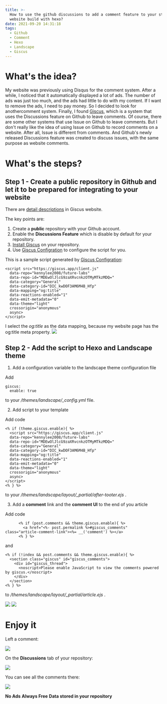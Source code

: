 ```yaml
---
title: >-
  How to use the github discussions to add a comment feature to your static
  website build with hexo?
date: 2021-09-20 14:31:18
tags:
  - Github
  - Comment
  - Hexo
  - Landscape
  - Giscus
---
```


# What's the idea?

My website was previously using Disqus for the comment system. After a while, I noticed that it automatically displayed a lot of ads. The number of ads was just too much, and the ads had little to do with my content. If I want to remove the ads, I need to pay money. So I decided to look for anothercomment system. Finally, I found [Giscus](https://giscus.app/), which is a system that uses the Discussions feature on Github to leave comments. Of course, there are some other systems that use Issue on Github to leave comments. But I don't really like the idea of using Issue on Github to record comments on a website. After all, Issue is different from comments. And Github's newly released Discussions feature was created to discuss issues, with the same purpose as website comments.

<!-- more -->

# What's the steps?

## Step 1 - Create a public repository in Github and let it to be prepared for integrating to your website

There are [detail descriptions](https://giscus.app/) in Giscus website.

The key points are:
1. Create a **public** repository with your Github account.
2. Enable the **Discussions Feature** which is disable by default for your repository.
3. [Install Giscus](https://github.com/apps/giscus) on your repository.
4. Use [Giscus Configration](https://giscus.app/) to configure the script for you.

This is a sample script generated by [Giscus Configration](https://giscus.app/):

```
<script src="https://giscus.app/client.js"
  data-repo="kennylee2008/future-labs"
  data-repo-id="MDEwOlJlcG9zaXRvcnkzOTMyMTkzMDQ="
  data-category="General"
  data-category-id="DIC_kwDOF3AM6M4B_Hfp"
  data-mapping="og:title"
  data-reactions-enabled="1"
  data-emit-metadata="0"
  data-theme="light"
  crossorigin="anonymous"
  async>
</script>
```
I select the _og:title_ as the data mapping, because my website page has the og:title meta property.
![](2021-09-20T153649.png)

## Step 2 - Add the script to Hexo and Landscape theme

1. Add a configuration variable to the landscape theme configuration file

Add 
```
giscus:
  enable: true
```
to your _/themes/landscape/\_config.yml_ file.

2. Add script to your template

Add code 
```
<% if (theme.giscus.enable){ %>
  <script src="https://giscus.app/client.js"
  data-repo="kennylee2008/future-labs"
  data-repo-id="MDEwOlJlcG9zaXRvcnkzOTMyMTkzMDQ="
  data-category="General"
  data-category-id="DIC_kwDOF3AM6M4B_Hfp"
  data-mapping="og:title"
  data-reactions-enabled="1"
  data-emit-metadata="0"
  data-theme="light"
  crossorigin="anonymous"
  async>
</script>
<% } %>
```
to your _/themes/landscape/layout/\_partial/after-tooter.ejs_ .

3. Add a **comment** link and the **comment UI** to the end of you article

Add code 

```
      <% if (post.comments && theme.giscus.enable){ %>
        <a href="<%- post.permalink %>#giscus_comments" class="article-comment-link"><%= __('comment') %></a>
      <% } %>
```

and 

```
<% if (!index && post.comments && theme.giscus.enable){ %>
  <section class="giscus" id="giscus_comments">
    <div id="giscus_thread">
      <noscript>Please enable JavaScript to view the comments powered by giscus.</noscript>
    </div>
  </section>
<% } %>
```
to _/themes/landscape/layout/\_partial/article.ejs_ .

![](2021-09-20T154355.png)
![](2021-09-20T154430.png)

# Enjoy it

Left a comment:

![](2021-09-20T154610.png)

On the **Discussions** tab of your repository:

![](2021-09-20T154726.png)

You can see all the comments there:

![](2021-09-20T154847.png)

**No Ads**
**Always Free**
**Data stored in your repository**


